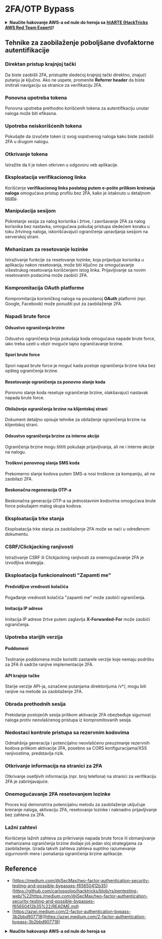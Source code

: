 # 2FA/OTP Bypass

<details>

<summary><strong>Naučite hakovanje AWS-a od nule do heroja sa</strong> <a href="https://training.hacktricks.xyz/courses/arte"><strong>htARTE (HackTricks AWS Red Team Expert)</strong></a><strong>!</strong></summary>

Drugi načini podrške HackTricks-u:

* Ako želite da vidite **vašu kompaniju reklamiranu na HackTricks-u** ili **preuzmete HackTricks u PDF formatu** proverite [**SUBSCRIPTION PLANS**](https://github.com/sponsors/carlospolop)!
* Nabavite [**zvanični PEASS & HackTricks swag**](https://peass.creator-spring.com)
* Otkrijte [**The PEASS Family**](https://opensea.io/collection/the-peass-family), našu kolekciju ekskluzivnih [**NFT-ova**](https://opensea.io/collection/the-peass-family)
* **Pridružite se** 💬 [**Discord grupi**](https://discord.gg/hRep4RUj7f) ili [**telegram grupi**](https://t.me/peass) ili nas **pratite** na **Twitter-u** 🐦 [**@carlospolopm**](https://twitter.com/hacktricks\_live)**.**
* **Podelite svoje hakovanje trikove slanjem PR-ova na** [**HackTricks**](https://github.com/carlospolop/hacktricks) i [**HackTricks Cloud**](https://github.com/carlospolop/hacktricks-cloud) github repozitorijume.

</details>

## **Tehnike za zaobilaženje poboljšane dvofaktorne autentifikacije**

### **Direktan pristup krajnjoj tački**

Da biste zaobišli 2FA, pristupite sledećoj krajnjoj tački direktno, znajući putanju je ključno. Ako ne uspete, promenite **Referrer header** da biste imitirali navigaciju sa stranice za verifikaciju 2FA.

### **Ponovna upotreba tokena**

Ponovna upotreba prethodno korišćenih tokena za autentifikaciju unutar naloga može biti efikasna.

### **Upotreba neiskorišćenih tokena**

Pokušajte da izvučete token iz svog sopstvenog naloga kako biste zaobišli 2FA u drugom nalogu.

### **Otkrivanje tokena**

Istražite da li je token otkriven u odgovoru veb aplikacije.

### **Eksploatacija verifikacionog linka**

Korišćenje **verifikacionog linka poslatog putem e-pošte prilikom kreiranja naloga** omogućava pristup profilu bez 2FA, kako je istaknuto u detaljnom [postu](https://srahulceh.medium.com/behind-the-scenes-of-a-security-bug-the-perils-of-2fa-cookie-generation-496d9519771b).

### **Manipulacija sesijom**

Pokretanje sesija za nalog korisnika i žrtve, i završavanje 2FA za nalog korisnika bez nastavka, omogućava pokušaj pristupa sledećem koraku u toku žrtvinog naloga, iskorišćavajući ograničenja upravljanja sesijom na serverskoj strani.

### **Mehanizam za resetovanje lozinke**

Istraživanje funkcije za resetovanje lozinke, koja prijavljuje korisnika u aplikaciju nakon resetovanja, može biti ključno za omogućavanje višestrukog resetovanja korišćenjem istog linka. Prijavljivanje sa novim resetovanim podacima može zaobići 2FA.

### **Kompromitacija OAuth platforme**

Kompromitacija korisničkog naloga na pouzdanoj **OAuth** platformi (npr. Google, Facebook) može ponuditi put za zaobilaženje 2FA.

### **Napadi brute force**

#### **Odsustvo ograničenja brzine**

Odsustvo ograničenja broja pokušaja koda omogućava napade brute force, iako treba uzeti u obzir moguće tajno ograničavanje brzine.

#### **Spori brute force**

Spori napad brute force je moguć kada postoje ograničenja brzine toka bez opšteg ograničenja brzine.

#### **Resetovanje ograničenja za ponovno slanje koda**

Ponovno slanje koda resetuje ograničenje brzine, olakšavajući nastavak napada brute force.

#### **Obilaženje ograničenja brzine na klijentskoj strani**

Dokument detaljno opisuje tehnike za obilaženje ograničenja brzine na klijentskoj strani.

#### **Odsustvo ograničenja brzine za interne akcije**

Ograničenja brzine mogu štititi pokušaje prijavljivanja, ali ne i interne akcije na nalogu.

#### **Troškovi ponovnog slanja SMS koda**

Prekomerno slanje kodova putem SMS-a nosi troškove za kompaniju, ali ne zaobilazi 2FA.

#### **Beskonačna regeneracija OTP-a**

Beskonačna generacija OTP-a sa jednostavnim kodovima omogućava brute force pokušajem malog skupa kodova.

### **Eksploatacija trke stanja**

Eksploatacija trke stanja za zaobilaženje 2FA može se naći u određenom dokumentu.

### **CSRF/Clickjacking ranjivosti**

Istraživanje CSRF ili Clickjacking ranjivosti za onemogućavanje 2FA je izvodljiva strategija.

### **Eksploatacija funkcionalnosti "Zapamti me"**

#### **Predvidljive vrednosti kolačića**

Pogađanje vrednosti kolačića "zapamti me" može zaobići ograničenja.

#### **Imitacija IP adrese**

Imitacija IP adrese žrtve putem zaglavlja **X-Forwarded-For** može zaobići ograničenja.

### **Upotreba starijih verzija**

#### **Poddomeni**

Testiranje poddomena može koristiti zastarele verzije koje nemaju podršku za 2FA ili sadrže ranjive implementacije 2FA.

#### **API krajnje tačke**

Starije verzije API-ja, označene putanjama direktorijuma /v\*/, mogu biti ranjive na metode za zaobilaženje 2FA.

### **Obrada prethodnih sesija**

Prekidanje postojećih sesija prilikom aktivacije 2FA obezbeđuje sigurnost naloga protiv neovlašćenog pristupa iz kompromitovanih sesija.

### **Nedostaci kontrole pristupa sa rezervnim kodovima**

Odmahšnja generacija i potencijalno neovlašćeno preuzimanje rezervnih kodova prilikom aktivacije 2FA, posebno sa CORS konfiguracijama/XSS ranjivostima, predstavlja rizik.

### **Otkrivanje informacija na stranici za 2FA**

Otkrivanje osetljivih informacija (npr. broj telefona) na stranici za verifikaciju 2FA je zabrinjavajuće.

### **Onemogućavanje 2FA resetovanjem lozinke**

Proces koji demonstrira potencijalnu metodu za zaobilaženje uključuje kreiranje naloga, aktivaciju 2FA, resetovanje lozinke i naknadno prijavljivanje bez zahteva za 2FA.

### **Lažni zahtevi**

Korišćenje lažnih zahteva za prikrivanje napada brute force ili obmanjivanje mehanizama ograničenja brzine dodaje još jedan sloj strategijama za zaobilaženje. Izrada takvih zahteva zahteva suptilno razumevanje sigurnosnih mera i ponašanja ograničenja brzine aplikacije.

## Reference

* [https://medium.com/@iSecMax/two-factor-authentication-security-testing-and-possible-bypasses-f65650412b35](https://github.com/carlospolop/hacktricks/blob/rs/pentesting-web/%22https:/medium.com/@iSecMax/two-factor-authentication-security-testing-and-possible-bypasses-f65650412b35%22/README.md)
* [https://azwi.medium.com/2-factor-authentication-bypass-3b2bbd907718](https://azwi.medium.com/2-factor-authentication-bypass-3b2bbd907718)

<details>

<summary><strong>Naučite hakovanje AWS-a od nule do heroja sa</strong></summary>



</details>
